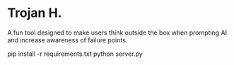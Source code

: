 # Trojan H.

A fun tool designed to make users think outside the box when prompting AI and increase awareness of failure points.

pip install -r requirements.txt
python server.py
